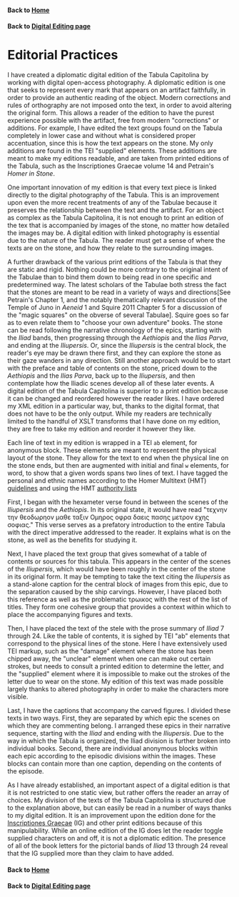 
#### Back to [Home](https://brclar15.github.io/tabulaCapitolina/)
#### Back to [Digital Editing page](digitalEditing.md)



# Editorial Practices

I have created a diplomatic digital edition of the Tabula Capitolina by working with digital open-access photography. A diplomatic edition is one that seeks to represent every mark that appears on an artifact faithfully, in order to provide an authentic reading of the object. Modern corrections and rules of orthography are not imposed onto the text, in order to avoid altering the original form. This allows a reader of the edition to have the purest experience possible with the artifact, free from modern "corrections" or additions. For example, I have edited the text groups found on the Tabula completely in lower case and without what is considered proper accentuation, since this is how the text appears on the stone. My only additions are found in the TEI "supplied" elements. These additions are meant to make my editions readable, and are taken from printed editions of the Tabula, such as the Inscriptiones Graecae volume 14 and Petrain's *Homer in Stone*.

One important innovation of my edition is that every text piece is linked directly to the digital photography of the Tabula. This is an improvement upon even the more recent treatments of any of the Tabulae because it preserves the relationship between the text and the artifact. For an object as complex as the Tabula Capitolina, it is not enough to print an edition of the tex that is accompanied by images of the stone, no matter how detailed the images may be. A digital edition with linked photography is essential due to the nature of the Tabula. The reader must get a sense of where the texts are on the stone, and how they relate to the surrounding images. 

A further drawback of the various print editions of the Tabula is that they are static and rigid. Nothing could be more contrary to the original intent of the Tabulae than to bind them down to being read in one specific and predetermined way. The latest scholars of the Tabulae both stress the fact that the stones are meant to be read in a variety of ways and directions[See Petrain's Chapter 1, and the notably thematically relevant discussion of the Temple of Juno in *Aeneid* 1 and Squire 2011 Chapter 5 for a discussion of the "magic squares" on the obverse of several Tabulae]. Squire goes so far as to even relate them to "choose your own adventure" books. The stone can be read following the narrative chronology of the epics, starting with the *Iliad* bands, then progressing through the *Aethiopis* and the *Ilias Parva*, and ending at the *Iliupersis*. Or, since the *Iliupersis* is the central block, the reader's eye may be drawn there first, and they can explore the stone as their gaze wanders in any direction. Still another approach would be to start with the preface and table of contents on the stone, priced down to the *Aethiopis* and the *Ilias Parva*, back up to the *Iliupersis*, and then contemplate how the Iliadic scenes develop all of these later events. A digital edition of the Tabula Capitolina is superior to a print edition because it can be changed and reordered however the reader likes. I have ordered my XML edition in a particular way, but, thanks to the digital format, that does not have to be the only output. While my readers are technically limited to the handful of XSLT transforms that I have done on my edition, they are free to take my edition and reorder it however they like. 

Each line of text in my edition is wrapped in a TEI `ab` element, for anonymous block. These elements are meant to represent the physical layout of the stone. They allow for the text to end when the physical line on the stone ends, but then are augmented with initial and final `w` elements, for word, to show that a given words spans two lines of text. I have tagged the personal and ethnic names according to the Homer Multitext (HMT) [guidelines](http://homermultitext.github.io/hmt-docs/) and using the HMT [authority lists](https://github.com/homermultitext/hmt-authlists/tree/master/data)

First, I began with the hexameter verse found in between the scenes of the *Iliupersis* and the *Aethiopis*. In its original state, it would have read "τεχνην την θεοδωρηον μαθε ταξιν Ομηρος οφρα δαεις πασης μετρον εχης σοφιας." This verse serves as a prefatory introduction to the entire Tabula with the direct imperative addressed to the reader. It explains what is on the stone, as well as the benefits for studying it.

Next, I have placed the text group that gives somewhat of a table of contents or sources for this tabula. This appears in the center of the scenes of the *Iliupersis*, which would have been roughly in the center of the stone in its original form. It may be tempting to take the text citing the *Iliupersis* as a stand-alone caption for the central block of images from this epic, due to the separation caused by the ship carvings. However, I have placed both this reference as well as the problematic τρωικος with the rest of the list of titles. They form one cohesive group that provides a context within which to place the accompanying figures and texts. 

Then, I have placed the text of the stele with the prose summary of *Iliad* 7 through 24. Like the table of contents, it is sighed by TEI "ab" elements that correspond to the physical lines of the stone. Here I have extensively used TEI markup, such as the "damage" element where the stone has been chipped away, the "unclear" element when one can make out certain strokes, but needs to consult a printed edition to determine the letter, and the "supplied" element where it is impossible to make out the strokes of the letter due to wear on the stone. My edition of this text was made possible largely thanks to altered photography in order to make the characters more visible.

Last, I have the captions that accompany the carved figures. I divided these texts in two ways. First, they are separated by which epic the scenes on which they are commenting belong. I arranged these epics in their narrative sequence, starting with the *Iliad* and ending with the *Iliupersis*. Due to the way in which the Tabula is organized, the Iliad division is further broken into individual books. Second, there are individual anonymous blocks within each epic according to the episodic divisions within the images. These blocks can contain more than one caption, depending on the contents of the episode.

As I have already established, an important aspect of a digital edition is that it is not restricted to one static view, but rather offers the reader an array of choices. My division of the texts of the Tabula Capitolina is structured due to the explanation above, but can easily be read in a number of ways thanks to my digital edition. It is an improvement upon the edition done for the [Inscriptiones Graecae](http://epigraphy.packhum.org/text/141269?&bookid=26&location=8) (IG) and other print editions because of this manipulability. While an online edition of the IG does let the reader toggle supplied characters on and off, it is not a diplomatic edition. The presence of all of the book letters for the pictorial bands of *Iliad* 13 through 24 reveal that the IG supplied more than they claim to have added.





#### Back to [Home](https://brclar15.github.io/tabulaCapitolina/)
#### Back to [Digital Editing page](digitalEditing.md)
